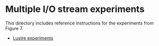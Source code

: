 # Multiple I/O stream experiments

This directory includes reference instructions for the experiments from Figure 7.
- [Lustre experiments](multiiostream_lustre.sh)
